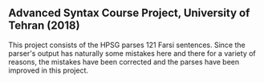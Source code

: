 ## Advanced Syntax Course Project, University of Tehran (2018)
This project consists of the HPSG parses 121 Farsi sentences. 
Since the parser's output has naturally some mistakes here and there for a variety of reasons, the mistakes have been corrected and the parses have been improved in this project. 
